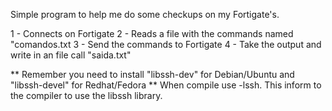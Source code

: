 Simple program to help me do some checkups on my Fortigate's.

1 - Connects on Fortigate
2 - Reads a file with the commands named "comandos.txt
3 - Send the commands to Fortigate
4 - Take the output and write in an file call "saida.txt"

** Remember you need to install "libssh-dev" for Debian/Ubuntu and "libssh-devel" for Redhat/Fedora
** When compile use -lssh. This inform to the compiler to use the libssh library.
